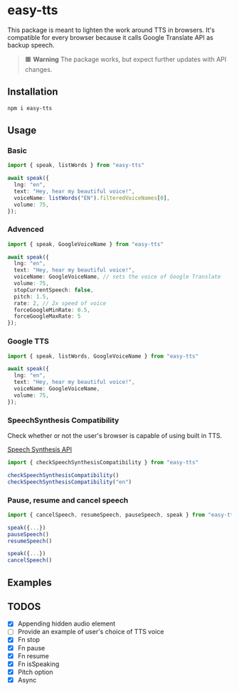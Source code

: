 # easy-tts

This package is meant to lighten the work around TTS in browsers. It's compatible for every browser because it calls Google Translate API as backup speech.

> 🟧 **Warning**
> The package works, but expect further updates with API changes.

## Installation
```bash
npm i easy-tts
```

## Usage

### Basic
```ts
import { speak, listWords } from "easy-tts"

await speak({
  lng: "en",
  text: "Hey, hear my beautiful voice!",
  voiceName: listWords("EN").filteredVoiceNames[0],
  volume: 75,
});
```

### Advenced

```ts
import { speak, GoogleVoiceName } from "easy-tts"

await speak({
  lng: "en",
  text: "Hey, hear my beautiful voice!",
  voiceName: GoogleVoiceName, // sets the voice of Google Translate
  volume: 75,
  stopCurrentSpeech: false,
  pitch: 1.5,
  rate: 2, // 2x speed of voice
  forceGoogleMinRate: 0.5,
  forceGoogleMaxRate: 5
});
```

### Google TTS

```ts
import { speak, listWords, GoogleVoiceName } from "easy-tts"

await speak({
  lng: "en",
  text: "Hey, hear my beautiful voice!",
  voiceName: GoogleVoiceName,
  volume: 75,
});
```

### SpeechSynthesis Compatibility
Check whether or not the user's browser is capable of using built in TTS.

[Speech Synthesis API](https://developer.mozilla.org/en-US/docs/Web/API/SpeechSynthesis)

```ts
import { checkSpeechSynthesisCompatibility } from "easy-tts"

checkSpeechSynthesisCompatibility()
checkSpeechSynthesisCompatibility("en")
```

### Pause, resume and cancel speech
```ts
import { cancelSpeech, resumeSpeech, pauseSpeech, speak } from "easy-tts";

speak({...})
pauseSpeech()
resumeSpeech()

speak({...})
cancelSpeech()
```

## Examples

## TODOS

- [x] Appending hidden audio element
- [ ] Provide an example of user's choice of TTS voice
- [x] Fn stop
- [x] Fn pause
- [x] Fn resume
- [x] Fn isSpeaking
- [x] Pitch option
- [x] Async